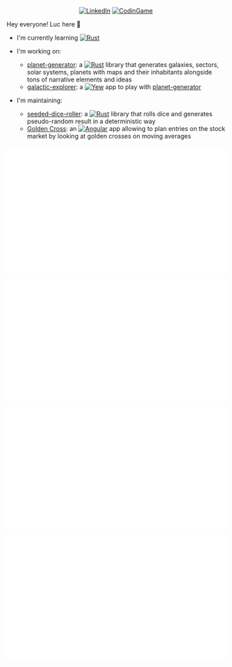 <div align="center">
  
  [![LinkedIn](https://img.shields.io/badge/LinkedIn-Luc_Toupense-blue?logo=linkedin&style=flat-square)](www.linkedin.com/in/luc-toupense/)
  [![CodinGame](https://img.shields.io/badge/CodinGame-lmagitem-yellow?logo=codingame&style=flat-square)](https://www.codingame.com/profile/04fd6995b4434e5be2ceb85e2d7c86f78043874)
  
</div>
<div>
  
Hey everyone! Luc here 👋
- I'm currently learning [![Rust](https://shields.io/badge/-Rust-orange?logo=rust&style=plastic)](https://www.rust-lang.org/)
- I'm working on:
  - [planet-generator](https://github.com/lmagitem/planet-generator): a [![Rust](https://shields.io/badge/-Rust-orange?logo=rust&style=plastic)](https://www.rust-lang.org/) library that generates galaxies, sectors, solar systems, planets with maps and their inhabitants alongside tons of narrative elements and ideas
  - [galactic-explorer](https://github.com/lmagitem/galactic-explorer): a [![Yew](https://shields.io/badge/-Yew-lightgrey?logo=rust&style=plastic)](https://yew.rs/) app to play with [planet-generator](https://github.com/lmagitem/planet-generator)

- I'm maintaining:
  - [seeded-dice-roller](https://github.com/lmagitem/seeded-dice-roller): a [![Rust](https://shields.io/badge/-Rust-orange?logo=rust&style=plastic)](https://www.rust-lang.org/) library that rolls dice and generates pseudo-random result in a deterministic way
  - [Golden Cross](https://github.com/lmagitem/goldencross): an [![Angular](https://shields.io/badge/-Angular-red?logo=angular&style=plastic)](https://angular.io/) app allowing to plan entries on the stock market by looking at golden crosses on moving averages
  
</div>
<div align="center">
  
  ![](https://raw.githubusercontent.com/lmagitem/github-stats/master/generated/overview.svg#gh-dark-mode-only)
  ![](https://raw.githubusercontent.com/lmagitem/github-stats/master/generated/overview.svg#gh-light-mode-only)
  ![](https://raw.githubusercontent.com/lmagitem/github-stats/master/generated/languages.svg#gh-dark-mode-only)
  ![](https://raw.githubusercontent.com/lmagitem/github-stats/master/generated/languages.svg#gh-light-mode-only)
  
</div>
